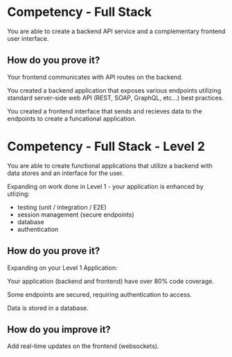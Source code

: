 # Competency - Full Stack

You are able to create a backend API service and a complementary frontend user interface.

## How do you prove it?

Your frontend communicates with API routes on the backend.

You created a backend application that exposes various endpoints utilizing standard server-side web API (REST, SOAP, GraphQL, etc...) best practices.

You created a frontend interface that sends and recieves data to the endpoints to create a funcational application. 


# Competency - Full Stack - Level 2

You are able to create functional applications that utilize a backend with data stores and an interface for the user.

Expanding on work done in Level 1 - your application is enhanced by utlizing:
* testing (unit / integration / E2E)
* session management (secure endpoints)
* database
* authentication

## How do you prove it?

Expanding on your Level 1 Application:

Your application (backend and frontend) have over 80% code coverage.

Some endpoints are secured, requiring authentication to access.

Data is stored in a database.

## How do you improve it?

Add real-time updates on the frontend (websockets).